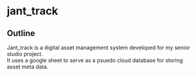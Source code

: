 # jant_track
## Outline
Jant_track is a digital asset management system developed for my senior studio project.<br>
It uses a google sheet to serve as a psuedo cloud database for storing asset meta data.
